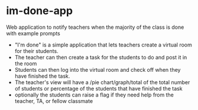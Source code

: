 # im-done-app
Web application to notify teachers when the majority of the class is done with example prompts

- "I'm done" is a simple application that lets teachers create a virtual room for their students.  
- The teacher can then create a task for the students to do and post it in the room
- Students can then log into the virtual room and check off when they have finished the task.
- The teacher's view will have a /pie chart/graph/total of the total number of students or percentage of the students that have finished the task
- optionally the students can raise a flag if they need help from the teacher, TA, or fellow classmate
